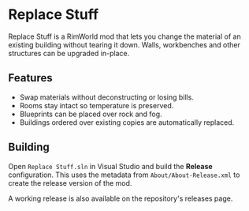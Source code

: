 # Replace Stuff

Replace Stuff is a RimWorld mod that lets you change the material of an existing building without tearing it down. Walls, workbenches and other structures can be upgraded in-place.

## Features

- Swap materials without deconstructing or losing bills.
- Rooms stay intact so temperature is preserved.
- Blueprints can be placed over rock and fog.
- Buildings ordered over existing copies are automatically replaced.

## Building

Open `Replace Stuff.sln` in Visual Studio and build the **Release** configuration. This uses the metadata from `About/About-Release.xml` to create the release version of the mod.

A working release is also available on the repository's releases page.
